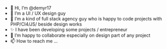 - 👋 Hi, I’m @demyr17
- 👀 I’m a UI / UX design guy
- 🌱 I’m a kind of full stack agency guy who is happy to code projects with PHP/CI4/JS/ beside design works
- ✨ I have been developing some projects / entrepreneur
- 💞️ I’m happy to collaborate especially on design part of any project
- 📫 How to reach me ...

<!---
demyr17/demyr17 is a ✨ special ✨ repository because its `README.md` (this file) appears on your GitHub profile.
You can click the Preview link to take a look at your changes.
--->
